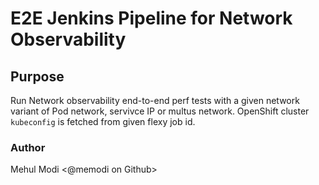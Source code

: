# E2E Jenkins Pipeline for Network Observability

## Purpose

Run Network observability end-to-end perf tests with a given network variant of Pod network, servivce IP or multus network. OpenShift cluster `kubeconfig` is fetched from given flexy job id.

### Author
Mehul Modi <@memodi on Github>
